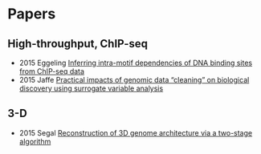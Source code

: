 # Papers 

## High-throughput, ChIP-seq 
  * 2015 Eggeling [Inferring intra-motif dependencies of DNA binding sites from ChIP-seq data](
     http://www.biomedcentral.com/1471-2105/16/375)
  * 2015 Jaffe [Practical impacts of genomic data “cleaning” on biological discovery using surrogate variable analysis](
     http://www.biomedcentral.com/1471-2105/16/372) 

## 3-D
  * 2015 Segal [Reconstruction of 3D genome architecture via a two-stage algorithm](
     http://www.biomedcentral.com/1471-2105/16/373)


